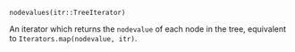 ```
nodevalues(itr::TreeIterator)
```

An iterator which returns the `nodevalue` of each node in the tree, equivalent to `Iterators.map(nodevalue, itr)`.
